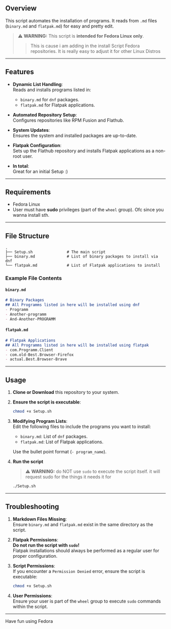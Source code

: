 ## Overview

This script automates the installation of programs. It reads from  `.md` files (`binary.md` and `flatpak.md`) for easy and pretty edit.


> ⚠️ **WARNING:** This script is **intended for Fedora Linux only**.
>>This is cause i am adding in the install Script Fedora repositories. 
It is really easy to adjust it for other Linux Distros 

---

## Features

- **Dynamic List Handling**:  
    Reads and installs programs listed in:
    - `binary.md` for `dnf` packages.
    - `flatpak.md` for Flatpak applications.
    
- **Automated Repository Setup**:  
    Configures repositories like RPM Fusion and Flathub.
    
- **System Updates**:  
    Ensures the system and installed packages are up-to-date.
    
- **Flatpak Configuration**:  
    Sets up the Flathub repository and installs Flatpak applications as a non-root user.

- **In total**:  
    Great for an initial Setup :)

    
---

## Requirements

- Fedora Linux
- User must have **sudo** privileges (part of the `wheel` group). Ofc since you wanna install sth.

---


## File Structure

```
.
├── Setup.sh               # The main script
├── binary.md              # List of binary packages to install via dnf
└── flatpak.md             # List of Flatpak applications to install
```

### Example File Contents

#### `binary.md`

```markdown
# Binary Packages
## All Programms listed in here will be installed using dnf
- Programm
- Another-programm
- And-Another-PROGRAMM
```

#### `flatpak.md`

```markdown
# Flatpak Applications
## All Programms listed in here will be installed using flatpak
- com.Programm.Client
- com.old-Best.Browser-Firefox
- actual.Best.Browser-Brave
```

---
## Usage

1. **Clone or Download** this repository to your system.
2. **Ensure the script is executable**:
    
    ```bash
    chmod +x Setup.sh
    ```

3. **Modifying Program Lists**:  
    Edit the following files to include the programs you want to install:
    
    - `binary.md`: List of `dnf` packages.
    - `flatpak.md`: List of Flatpak applications.
    
    Use the bullet point format (`- program_name`).
    
    
4. **Run the script**
    > ⚠️ **WARNING:** do NOT use `sudo` to execute the script itself. it will request sudo for the things it needs it for
    
    ```bash
    ./Setup.sh
    ```

---

## Troubleshooting

1. **Markdown Files Missing**:  
    Ensure `binary.md` and `flatpak.md` exist in the same directory as the script.
    
2. **Flatpak Permissions**:  
    **Do not run the script with `sudo`!**  
    Flatpak installations should always be performed as a regular user for proper configuration.
    
3. **Script Permissions**:  
    If you encounter a `Permission Denied` error, ensure the script is executable:
    
    ```bash
    chmod +x Setup.sh
    ```
    
4. **User Permissions**:  
    Ensure your user is part of the `wheel` group to execute `sudo` commands within the script.



---

Have fun using Fedora

